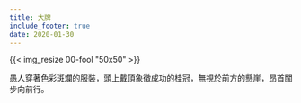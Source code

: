 ```yaml
---
title: 大牌
include_footer: true
date: 2020-01-30
---
```


{{< img_resize 00-fool "50x50" >}}

愚人穿著色彩斑斕的服裝，頭上戴頂象徵成功的桂冠，無視於前方的懸崖，昂首闊步向前行。